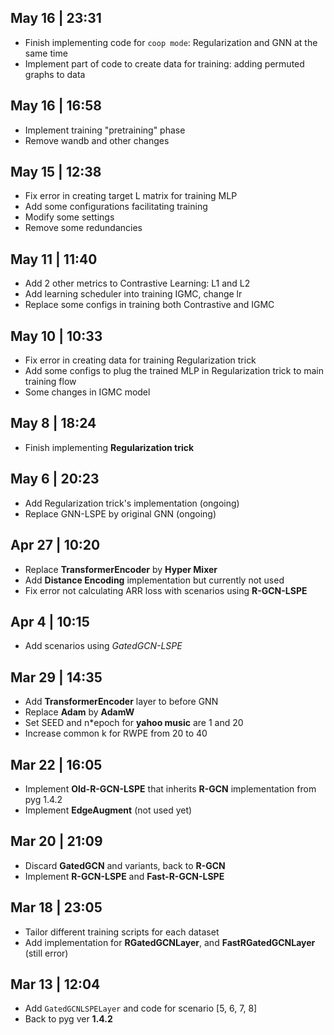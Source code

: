 ## May 16 | 23:31

- Finish implementing code for `coop mode`: Regularization and GNN at the same time
- Implement part of code to create data for training: adding permuted graphs to data

## May 16 | 16:58

- Implement training "pretraining" phase
- Remove wandb and other changes

## May 15 | 12:38

- Fix error in creating target L matrix for training MLP
- Add some configurations facilitating training
- Modify some settings
- Remove some redundancies

## May 11 | 11:40

- Add 2 other metrics to Contrastive Learning: L1 and L2
- Add learning scheduler into training IGMC, change lr
- Replace some configs in training both Contrastive and IGMC

## May 10 | 10:33

- Fix error in creating data for training Regularization trick
- Add some configs to plug the trained MLP in Regularization trick to main training flow
- Some changes in IGMC model

## May 8 | 18:24

- Finish implementing **Regularization trick**

## May 6 | 20:23

- Add Regularization trick's implementation (ongoing)
- Replace GNN-LSPE by original GNN (ongoing)

## Apr 27 | 10:20

- Replace **TransformerEncoder** by **Hyper Mixer**
- Add **Distance Encoding** implementation but currently not used
- Fix error not calculating ARR loss with scenarios using **R-GCN-LSPE**

## Apr 4 | 10:15

- Add scenarios using _GatedGCN-LSPE_

## Mar 29 | 14:35

- Add **TransformerEncoder** layer to before GNN
- Replace **Adam** by **AdamW**
- Set SEED and n\*epoch for **yahoo music** are 1 and 20
- Increase common k for RWPE from 20 to 40

## Mar 22 | 16:05

- Implement **Old-R-GCN-LSPE** that inherits **R-GCN** implementation from pyg 1.4.2
- Implement **EdgeAugment** (not used yet)

## Mar 20 | 21:09

- Discard **GatedGCN** and variants, back to **R-GCN**
- Implement **R-GCN-LSPE** and **Fast-R-GCN-LSPE**

## Mar 18 | 23:05

- Tailor different training scripts for each dataset
- Add implementation for **RGatedGCNLayer**, and **FastRGatedGCNLayer** (still error)

## Mar 13 | 12:04

- Add `GatedGCNLSPELayer` and code for scenario [5, 6, 7, 8]
- Back to pyg ver **1.4.2**
